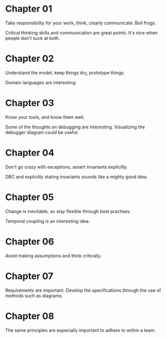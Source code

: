 Chapter 01
==========

Take responsibility for your work, think, clearly communicate. Boil
frogs.

Critical thinking skills and communication are great points. It's nice
when people don't suck at both.


Chapter 02
==========

Understand the model, keep things dry, prototype things.

Domain languages are interesting.


Chapter 03
==========

Know your tools, and know them well.

Some of the thoughts on debugging are interesting. Visualizing the
debugger diagram could be useful.


Chapter 04
==========

Don't go crazy with exceptions, assert invariants explicitly.

DBC and explicitly stating invariants sounds like a mighty good idea.


Chapter 05
==========

Change is inevitable, so stay flexible through best practises.

Temporal coupling is an interesting idea.


Chapter 06
==========

Avoid making assumptions and think critically.


Chapter 07
==========

Requirements are important. Develop the specifications through the use
of methods such as diagrams.


Chapter 08
==========

The same principles are especially important to adhere to within a
team.

